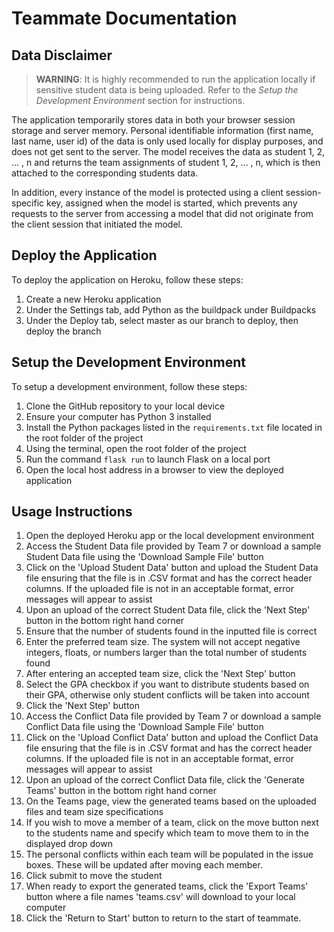 # Teammate Documentation

## Data Disclaimer

> **WARNING**: It is highly recommended to run the application locally if sensitive student data is being uploaded. Refer to the _Setup the Development Environment_ section for instructions.

The application temporarily stores data in both your browser session storage and server memory. Personal identifiable information (first name, last name, user id) of the data is only used locally for display purposes, and does not get sent to the server. The model receives the data as student 1, 2, ... , n and returns the team assignments of student 1, 2, ... , n, which is then attached to the corresponding students data.

In addition, every instance of the model is protected using a client session-specific key, assigned when the model is started, which prevents any requests to the server from accessing a model that did not originate from the client session that initiated the model.

## Deploy the Application

To deploy the application on Heroku, follow these steps:

1. Create a new Heroku application
2. Under the Settings tab, add Python as the buildpack under Buildpacks
3. Under the Deploy tab, select master as our branch to deploy, then deploy the branch

## Setup the Development Environment

To setup a development environment, follow these steps:

1. Clone the GitHub repository to your local device
2. Ensure your computer has Python 3 installed
3. Install the Python packages listed in the `requirements.txt` file located in the root folder of the project
4. Using the terminal, open the root folder of the project
5. Run the command `flask run` to launch Flask on a local port
6. Open the local host address in a browser to view the deployed application

## Usage Instructions
1. Open the deployed Heroku app or the local development environment
2. Access the Student Data file provided by Team 7 or download a sample Student Data file using the 'Download Sample File' button
3. Click on the 'Upload Student Data' button and upload the Student Data file ensuring that the file is in .CSV format and has the correct header columns. If the uploaded file is not in an acceptable format, error messages will appear to assist
4. Upon an upload of the correct Student Data file, click the 'Next Step' button in the bottom right hand corner
5. Ensure that the number of students found in the inputted file is correct
6. Enter the preferred team size. The system will not accept negative integers, floats, or numbers larger than the total number of students found
7. After entering an accepted team size, click the 'Next Step' button
8. Select the GPA checkbox if you want to distribute students based on their GPA, otherwise only student conflicts will be taken into account
9. Click the 'Next Step' button
10. Access the Conflict Data file provided by Team 7 or download a sample Conflict Data file using the 'Download Sample File' button
11. Click on the 'Upload Conflict Data' button and upload the Conflict Data file ensuring that the file is in .CSV format and has the correct header columns. If the uploaded file is not in an acceptable format, error messages will appear to assist
12. Upon an upload of the correct Conflict Data file, click the 'Generate Teams' button in the bottom right hand corner
13. On the Teams page, view the generated teams based on the uploaded files and team size specifications
14. If you wish to move a member of a team, click on the move button next to the students name and specify which team to move them to in the displayed drop down
15. The personal conflicts within each team will be populated in the issue boxes. These will be updated after moving each member.
16. Click submit to move the student
17. When ready to export the generated teams, click the 'Export Teams' button where a file names 'teams.csv' will download to your local computer
18. Click the 'Return to Start' button to return to the start of teammate.
